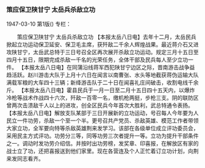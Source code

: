 ### 策应保卫陕甘宁  太岳兵杀敌立功

1947-03-10
第1版()
专栏：

　　策应保卫陕甘宁
    太岳兵杀敌立功
    【本报太岳八日电】去年十二月，太岳民兵掀起立功运动保卫延安、保卫毛主席，获歼敌二千余人辉煌战果。最近蒋介石又进攻陕甘宁，太岳武总特于三日号召全区再次展开杀敌立功运动。规定三月十五日至四月十五日，限期完成杀敌一千名的光荣任务，全体干部及民兵每人至少立功一件。
    【本报太岳八日电】在同蒲沿线蒋军西犯陕甘宁边区之际，晋南游击战争益趋活跃。赵川游击大队于上月十六日在闻言以南曹张、水头等地截获蒋伪运输大队满载军粮的大车四十三辆；新绛游击队于二十日在闻喜礼庄间破击，收割电线千余斤。
    【本报太岳八日电】霍县民兵于一月一日至二月十五日四十五天内，以爆炸冷枪等战术作战四十六次，歼敌一百零一名，缴机枪两挺，步枪三支。阴的联防区曾两次击溃敌千人以上的进攻，创全区民兵今年首次大胜利，武总特通令表扬。
    【本报太岳八日电】解放支队某部于三日开展新的立功运动，号召每人今年要为人民立一件功劳，杀敌一个至一个半。更号召共产党员、杀敌英雄、模范工作者带领大家立功，全军要向特等杀敌英雄荆来发学习。该部在各级单位成立评功委员会，采用民主方式评功。功劳分三等，同等功劳三次者提升一等。立功为提升干部条件之一。调动时发功劳介绍信。并按时出功劳榜，发奖章、印喜报，在解放区有家的战士立了功，还把喜报送到他们家里。现在各营连及个人正忙着订立功计划，向荆来发同志看齐。
